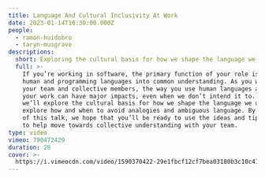 ```yaml
---
title: Language And Cultural Inclusivity At Work
date: 2023-01-14T10:30:00.000Z
people:
  - ramon-huidobro
  - taryn-musgrave
descriptions:
  short: Exploring the cultural basis for how we shape the language we use.
  full: >-
    If you’re working in software, the primary function of your role is to turn
    human and programming languages into common understanding. As you work with
    your team and collective members, the way you use human languages around
    your work can have major impacts, even when we don’t intend it to. Together
    we’ll explore the cultural basis for how we shape the language we use. Let’s
    explore how and when to avoid analogies and ambiguous language. By the end
    of this talk, we hope that you’ll be ready to use the ideas and tips shared
    to help move towards collective understanding with your team.
type: video
vimeo: 790472429
duration: 28
cover: >-
  https://i.vimeocdn.com/video/1590370422-29e1fbcf12cf7bea03180b3c10c41d778278095177d6478ea2bbf3d1c9f4e2a4-d
---
```


